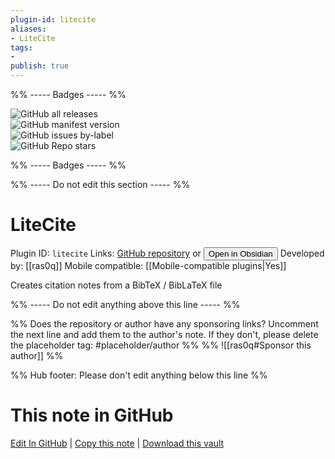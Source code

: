 ```yaml
---
plugin-id: litecite
aliases:
- LiteCite
tags: 
- 
publish: true
---
```


%% ----- Badges ----- %%

![GitHub all releases](https://img.shields.io/github/downloads/ras0q/obsidian-litecite/total?color=573E7A&logo=github&style=for-the-badge)   
![GitHub manifest version](https://img.shields.io/github/manifest-json/v/ras0q/obsidian-litecite?color=573E7A&logo=github&style=for-the-badge)   
![GitHub issues by-label](https://img.shields.io/github/issues/ras0q/obsidian-litecite/help%20wanted?color=573E7A&logo=github&style=for-the-badge)   
![GitHub Repo stars](https://img.shields.io/github/stars/ras0q/obsidian-litecite?color=573E7A&logo=github&style=for-the-badge)

%% ----- Badges ----- %%

%% ----- Do not edit this section ----- %%

# LiteCite

Plugin ID: `litecite`
Links: [GitHub repository](https://github.com/ras0q/obsidian-litecite) or [<button id=HH>Open in Obsidian</button>](obsidian://show-plugin?id=litecite)
Developed by: [[ras0q]]
Mobile compatible: [[Mobile-compatible plugins|Yes]]

Creates citation notes from a BibTeX / BibLaTeX file

%% ----- Do not edit anything above this line ----- %% 

%% Does the repository or author have any sponsoring links? Uncomment the next line and add them to the author's note. If they don't, please delete the placeholder tag: #placeholder/author %%
%% ![[ras0q#Sponsor this author]] %%

%% Hub footer: Please don't edit anything below this line %%

# This note in GitHub

<span class="git-footer">[Edit In GitHub](https://github.dev/obsidian-community/obsidian-hub/blob/main/02%20-%20Community%20Expansions/02.05%20All%20Community%20Expansions/Plugins/litecite.md "git-hub-edit-note") | [Copy this note](https://raw.githubusercontent.com/obsidian-community/obsidian-hub/main/02%20-%20Community%20Expansions/02.05%20All%20Community%20Expansions/Plugins/litecite.md "git-hub-copy-note") | [Download this vault](https://github.com/obsidian-community/obsidian-hub/archive/refs/heads/main.zip "git-hub-download-vault") </span>
